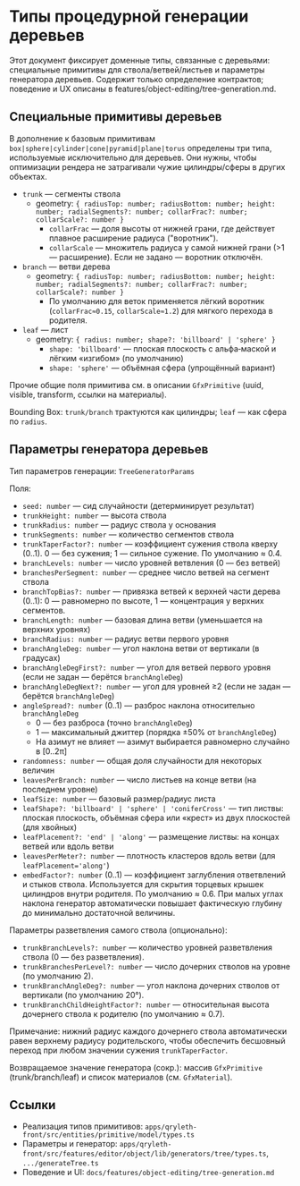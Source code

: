 # Типы процедурной генерации деревьев

Этот документ фиксирует доменные типы, связанные с деревьями: специальные примитивы для ствола/ветвей/листьев и параметры генератора деревьев. Содержит только определение контрактов; поведение и UX описаны в features/object-editing/tree-generation.md.

## Специальные примитивы деревьев

В дополнение к базовым примитивам `box|sphere|cylinder|cone|pyramid|plane|torus` определены три типа, используемые исключительно для деревьев. Они нужны, чтобы оптимизации рендера не затрагивали чужие цилиндры/сферы в других объектах.

- `trunk` — сегменты ствола
  - geometry: `{ radiusTop: number; radiusBottom: number; height: number; radialSegments?: number; collarFrac?: number; collarScale?: number }`
    - `collarFrac` — доля высоты от нижней грани, где действует плавное расширение радиуса ("воротник").
    - `collarScale` — множитель радиуса у самой нижней грани (>1 — расширение). Если не задано — воротник отключён.
- `branch` — ветви дерева
  - geometry: `{ radiusTop: number; radiusBottom: number; height: number; radialSegments?: number; collarFrac?: number; collarScale?: number }`
    - По умолчанию для веток применяется лёгкий воротник (`collarFrac≈0.15`, `collarScale≈1.2`) для мягкого перехода в родителя.
- `leaf` — лист
  - geometry: `{ radius: number; shape?: 'billboard' | 'sphere' }`
    - `shape: 'billboard'` — плоская плоскость с альфа‑маской и лёгким «изгибом» (по умолчанию)
    - `shape: 'sphere'` — объёмная сфера (упрощённый вариант)

Прочие общие поля примитива см. в описании `GfxPrimitive` (uuid, visible, transform, ссылки на материалы).

Bounding Box: `trunk/branch` трактуются как цилиндры; `leaf` — как сфера по `radius`.

## Параметры генератора деревьев

Тип параметров генерации: `TreeGeneratorParams`

Поля:
- `seed: number` — сид случайности (детерминирует результат)
- `trunkHeight: number` — высота ствола
- `trunkRadius: number` — радиус ствола у основания
- `trunkSegments: number` — количество сегментов ствола
- `trunkTaperFactor?: number` — коэффициент сужения ствола кверху (0..1). 0 — без сужения; 1 — сильное сужение. По умолчанию ≈ 0.4.
- `branchLevels: number` — число уровней ветвления (0 — без ветвей)
- `branchesPerSegment: number` — среднее число ветвей на сегмент ствола
- `branchTopBias?: number` — привязка ветвей к верхней части дерева (0..1): 0 — равномерно по высоте, 1 — концентрация у верхних сегментов.
- `branchLength: number` — базовая длина ветви (уменьшается на верхних уровнях)
- `branchRadius: number` — радиус ветви первого уровня
- `branchAngleDeg: number` — угол наклона ветви от вертикали (в градусах)
- `branchAngleDegFirst?: number` — угол для ветвей первого уровня (если не задан — берётся `branchAngleDeg`)
- `branchAngleDegNext?: number` — угол для уровней ≥2 (если не задан — берётся `branchAngleDeg`)
- `angleSpread?: number` (0..1) — разброс наклона относительно `branchAngleDeg`
  - 0 — без разброса (точно `branchAngleDeg`)
  - 1 — максимальный джиттер (порядка ±50% от `branchAngleDeg`)
  - На азимут не влияет — азимут выбирается равномерно случайно в [0..2π]
- `randomness: number` — общая доля случайности для некоторых величин
- `leavesPerBranch: number` — число листьев на конце ветви (на последнем уровне)
- `leafSize: number` — базовый размер/радиус листа
- `leafShape?: 'billboard' | 'sphere' | 'coniferCross'` — тип листвы: плоская плоскость, объёмная сфера или «крест» из двух плоскостей (для хвойных)
 - `leafPlacement?: 'end' | 'along'` — размещение листвы: на концах ветвей или вдоль ветви
 - `leavesPerMeter?: number` — плотность кластеров вдоль ветви (для `leafPlacement='along'`)
- `embedFactor?: number` (0..1) — коэффициент заглубления ответвлений и стыков ствола. Используется для скрытия торцевых крышек цилиндров внутри родителя. По умолчанию ≈ 0.6. При малых углах наклона генератор автоматически повышает фактическую глубину до минимально достаточной величины.

Параметры разветвления самого ствола (опционально):
- `trunkBranchLevels?: number` — количество уровней разветвления ствола (0 — без разветвления).
- `trunkBranchesPerLevel?: number` — число дочерних стволов на уровне (по умолчанию 2).
- `trunkBranchAngleDeg?: number` — угол наклона дочерних стволов от вертикали (по умолчанию 20°).
- `trunkBranchChildHeightFactor?: number` — относительная высота дочернего ствола к родителю (по умолчанию ≈ 0.7).

Примечание: нижний радиус каждого дочернего ствола автоматически равен верхнему радиусу родительского, чтобы обеспечить бесшовный переход при любом значении сужения `trunkTaperFactor`.

Возвращаемое значение генератора (сокр.): массив `GfxPrimitive` (trunk/branch/leaf) и список материалов (см. `GfxMaterial`).

## Ссылки
- Реализация типов примитивов: `apps/qryleth-front/src/entities/primitive/model/types.ts`
- Параметры и генератор: `apps/qryleth-front/src/features/editor/object/lib/generators/tree/types.ts`, `.../generateTree.ts`
- Поведение и UI: `docs/features/object-editing/tree-generation.md`

